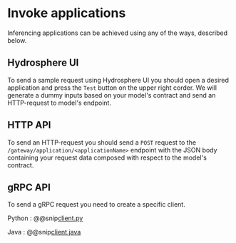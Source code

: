 # Invoke applications

Inferencing applications can be achieved using any of the ways, described below.

## Hydrosphere UI 

To send a sample request using Hydrosphere UI you should open a desired application and press the `Test` button on the upper right corder. We will generate a dummy inputs based on your model's contract and send an HTTP-request to model's endpoint. 

## HTTP API

To send an HTTP-request you should send a `POST` request to the `/gateway/application/<applicationName>` endpoint with the JSON body containing your request data composed with respect to the model's contract. 

## gRPC API

To send a gRPC request you need to create a specific client. 

Python
:   @@snip[client.py](snippets/python/invoke-applications/grpc.py)

Java
:   @@snip[client.java](snippets/java/invoke-applications/grpc.java)